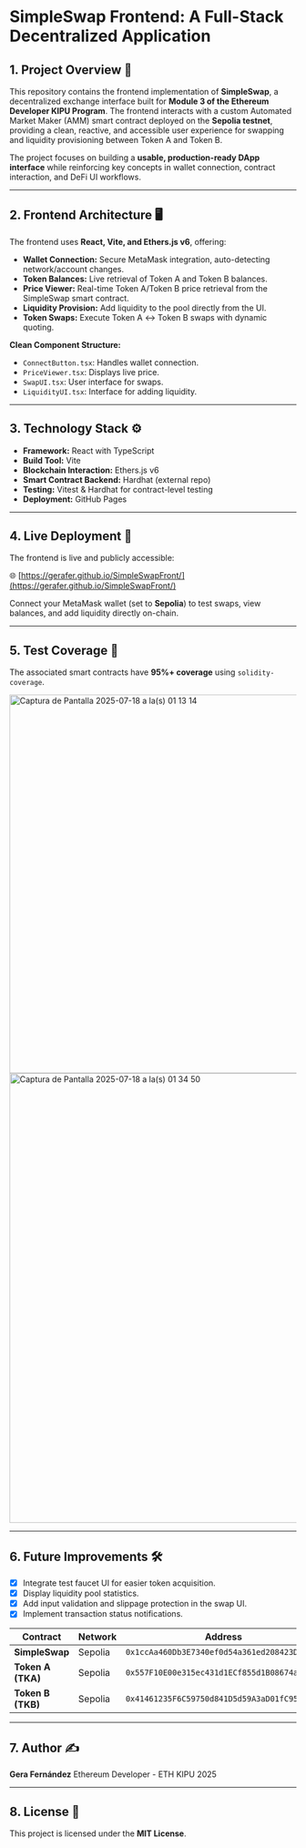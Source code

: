 # SimpleSwap Frontend: A Full-Stack Decentralized Application

## 1. Project Overview 📜

This repository contains the frontend implementation of **SimpleSwap**, a decentralized exchange interface built for **Module 3 of the Ethereum Developer KIPU Program**. The frontend interacts with a custom Automated Market Maker (AMM) smart contract deployed on the **Sepolia testnet**, providing a clean, reactive, and accessible user experience for swapping and liquidity provisioning between Token A and Token B.

The project focuses on building a **usable, production-ready DApp interface** while reinforcing key concepts in wallet connection, contract interaction, and DeFi UI workflows.

---

## 2. Frontend Architecture 🖥️

The frontend uses **React, Vite, and Ethers.js v6**, offering:

* **Wallet Connection:** Secure MetaMask integration, auto-detecting network/account changes.
* **Token Balances:** Live retrieval of Token A and Token B balances.
* **Price Viewer:** Real-time Token A/Token B price retrieval from the SimpleSwap smart contract.
* **Liquidity Provision:** Add liquidity to the pool directly from the UI.
* **Token Swaps:** Execute Token A ↔️ Token B swaps with dynamic quoting.

**Clean Component Structure:**

* `ConnectButton.tsx`: Handles wallet connection.
* `PriceViewer.tsx`: Displays live price.
* `SwapUI.tsx`: User interface for swaps.
* `LiquidityUI.tsx`: Interface for adding liquidity.

---

## 3. Technology Stack ⚙️

* **Framework:** React with TypeScript
* **Build Tool:** Vite
* **Blockchain Interaction:** Ethers.js v6
* **Smart Contract Backend:** Hardhat (external repo)
* **Testing:** Vitest & Hardhat for contract-level testing
* **Deployment:** GitHub Pages

---

## 4. Live Deployment 🚀

The frontend is live and publicly accessible:

🌐 [https://gerafer.github.io/SimpleSwapFront/](https://gerafer.github.io/SimpleSwapFront/)

Connect your MetaMask wallet (set to **Sepolia**) to test swaps, view balances, and add liquidity directly on-chain.

---

## 5. Test Coverage 🧪

The associated smart contracts have **95%+ coverage** using `solidity-coverage`.

<img width="719" height="665" alt="Captura de Pantalla 2025-07-18 a la(s) 01 13 14" src="https://github.com/user-attachments/assets/0a8ef33e-026f-4aa3-982f-0c3d2b7cbb87" />
<img width="835" height="790" alt="Captura de Pantalla 2025-07-18 a la(s) 01 34 50" src="https://github.com/user-attachments/assets/2bd18221-d664-4e1f-8c16-35e84e2acfbe" />

---


## 6. Future Improvements 🛠️

* [x] Integrate test faucet UI for easier token acquisition.
* [x] Display liquidity pool statistics.
* [x] Add input validation and slippage protection in the swap UI.
* [x] Implement transaction status notifications.

| Contract          | Network | Address                                      |
| ----------------- | ------- | -------------------------------------------- |
| **SimpleSwap**    | Sepolia | `0x1ccAa460Db3E7340ef0d54a361ed208423D7Fa22` |
| **Token A (TKA)** | Sepolia | `0x557F10E00e315ec431d1ECf855d1B08674a0e43B` |
| **Token B (TKB)** | Sepolia | `0x41461235F6C59750d841D5d59A3aD01fC95804e5` |

---

## 7. Author ✍️

**Gera Fernández**
Ethereum Developer - ETH KIPU 2025

---

## 8. License 📄

This project is licensed under the **MIT License**.



